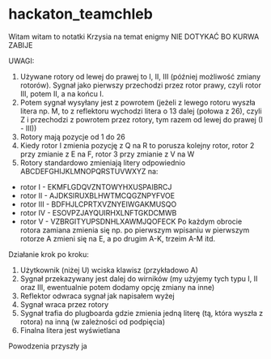 # hackaton_teamchleb

Witam witam to notatki Krzysia na temat enigmy NIE DOTYKAĆ BO KURWA ZABIJE

UWAGI:
1. Używane rotory od lewej do prawej to I, II, III (później możliwość zmiany rotorów). Sygnał jako pierwszy przechodzi przez rotor prawy, czyli rotor III, potem II, a na końcu I.
2. Potem sygnał wysyłany jest z powrotem (jeżeli z lewego rotoru wyszła litera np. M, to z reflektoru wychodzi litera o 13 dalej (połowa z 26), czyli Z i przechodzi z powrotem przez rotory, tym razem od lewej do prawej (I - III))
3. Rotory mają pozycje od 1 do 26
4. Kiedy rotor I zmienia pozycję z Q na R to porusza kolejny rotor, rotor 2 przy zmianie z E na F, rotor 3 przy zmianie z V na W
5. Rotory standardowo zmieniają litery odpowiednio ABCDEFGHIJKLMNOPQRSTUVWXYZ na:
- rotor I - EKMFLGDQVZNTOWYHXUSPAIBRCJ
- rotor II - AJDKSIRUXBLHWTMCQGZNPYFVOE
- rotor III - BDFHJLCPRTXVZNYEIWGAKMUSQO
- rotor IV - ESOVPZJAYQUIRHXLNFTGKDCMWB
- rotor V - VZBRGITYUPSDNHLXAWMJQOFECK
Po każdym obrocie rotora zamiana zmienia się np. po pierwszym wpisaniu w pierwszym rotorze A zmieni się na E, a po drugim A-K, trzeim A-M itd.

Działanie krok po kroku:
1. Użytkownik (niżej U) wciska klawisz (przykładowo A)
2. Sygnał przekazywany jest dalej do wirników (my użyjemy tych typu I, II oraz III, ewentualnie potem dodamy opcję zmiany na inne) 
3. Reflektor odwraca sygnał jak napisałem wyżej
4. Sygnał wraca przez rotory
5. Sygnał trafia do plugboarda gdzie zmienia jedną literę (tą, która wyszła z rotora) na inną (w zależności od podpięcia)
6. Finalna litera jest wyświetlana

Powodzenia przyszły ja
